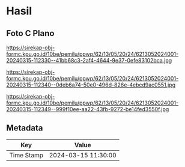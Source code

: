 # Hasil

## Foto C Plano

https://sirekap-obj-formc.kpu.go.id/10be/pemilu/ppwp/62/13/05/20/24/6213052024001-20240315-112330--41bb68c3-2af4-4644-9e37-0efe83102bca.jpg

https://sirekap-obj-formc.kpu.go.id/10be/pemilu/ppwp/62/13/05/20/24/6213052024001-20240315-112340--0deb6a74-50e0-496d-826e-4ebcd9ac0551.jpg

https://sirekap-obj-formc.kpu.go.id/10be/pemilu/ppwp/62/13/05/20/24/6213052024001-20240315-112349--999f10ee-aa22-43fb-9272-be14fed3550f.jpg


## Metadata

| Key        | Value               |
| ---------- | ------------------- |
| Time Stamp | 2024-03-15 11:30:00 |




